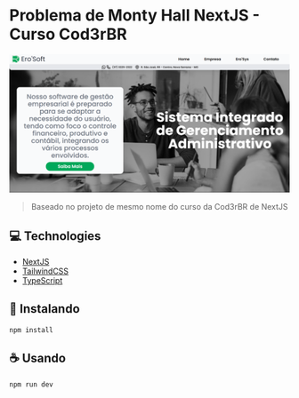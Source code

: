 
# Problema de Monty Hall NextJS - Curso Cod3rBR

<img src="/public/exemplo.png" alt="exemplo">

> Baseado no projeto de mesmo nome do curso da Cod3rBR de NextJS

## 💻 Technologies

- [NextJS](https://nextjs.org/)
- [TailwindCSS](https://tailwindcss.com/)
- [TypeScript](https://www.typescriptlang.org/)


## 🚀 Instalando 

```
npm install
```

## ☕ Usando 

```
npm run dev
```

